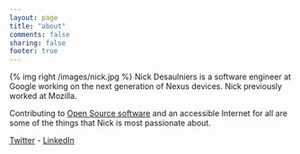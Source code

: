 ```yaml
---
layout: page
title: "about"
comments: false
sharing: false
footer: true
---
```


{% img right /images/nick.jpg %}
Nick Desaulniers is a software engineer at Google working on the next
generation of Nexus devices.  Nick previously worked at Mozilla.

Contributing to
[Open Source software](https://github.com/nickdesaulniers/What-Open-Source-Means-To-Me#nick-desaulniers)
and an accessible Internet for all are some of the things that Nick is most
passionate about.

[Twitter](https://twitter.com/LostOracle) - [LinkedIn](https://www.linkedin.com/pub/nick-desaulniers/34/203/755)

